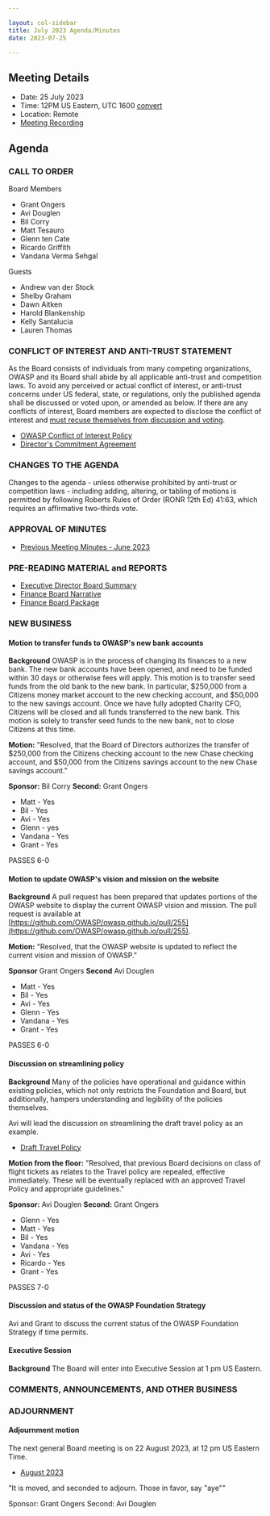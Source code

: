 ```yaml
---

layout: col-sidebar
title: July 2023 Agenda/Minutes
date: 2023-07-25

---
```


## Meeting Details

- Date: 25 July 2023
- Time: 12PM US Eastern, UTC 1600 [convert](https://www.timeanddate.com/worldclock/meetingdetails.html?year=2023&month=07&day=25&hour=16&min=0&sec=0&p1=398&p2=16&p3=110&p4=197&p5=217&p6=136&p7=179&p8=438)
- Location: Remote
- [Meeting Recording](https://youtu.be/Hr7NtKLqvsM)

## Agenda

### CALL TO ORDER

Board Members
- Grant Ongers
- Avi Douglen
- Bil Corry
- Matt Tesauro
- Glenn ten Cate
- Ricardo Griffith
- Vandana Verma Sehgal

Guests
- Andrew van der Stock
- Shelby Graham
- Dawn Aitken
- Harold Blankenship
- Kelly Santalucia
- Lauren Thomas


### CONFLICT OF INTEREST AND ANTI-TRUST STATEMENT

As the Board consists of individuals from many competing organizations, OWASP and its Board shall abide by all applicable anti-trust and competition laws. To avoid any perceived or actual conflict of interest, or anti-trust concerns under US federal, state, or regulations, only the published agenda shall be discussed or voted upon, or amended as below. If there are any conflicts of interest, Board members are expected to disclose the conflict of interest and [must recuse themselves from discussion and voting](https://owasp.org/www-policy/legal/bylaws#section-702-disclosure-required).

- [OWASP Conflict of Interest Policy](https://owasp.org/www-policy/operational/conflict-of-interest)
- [Director's Commitment Agreement](https://owasp.org/www-policy/legal/directors-committment-agreement)

### CHANGES TO THE AGENDA

Changes to the agenda - unless otherwise prohibited by anti-trust or competition laws - including adding, altering, or tabling of motions is permitted by following Roberts Rules of Order (RONR 12th Ed) 41:63, which requires an affirmative two-thirds vote.

### APPROVAL OF MINUTES

- [Previous Meeting Minutes - June 2023](/www-board/meetings-historical/202306)

### PRE-READING MATERIAL and REPORTS

- [Executive Director Board Summary](https://docs.google.com/presentation/d/18QJcCCVzdZM6cuCjvOd7JUzZfFdX-C0bZ-4hJBc8uKk/edit#slide=id.g1f83155140a_0_29)
- [Finance Board Narrative](/www-board/attachments/202306-finance-narrative.docx)
- [Finance Board Package](/www-board/attachments/202306-finance-package.xlsx)

### NEW BUSINESS

#### Motion to transfer funds to OWASP's new bank accounts

**Background** OWASP is in the process of changing its finances to a new bank. The new bank accounts have been opened, and need to be funded within 30 days or otherwise fees will apply. This motion is to transfer seed funds from the old bank to the new bank. In particular, \$250,000 from a Citizens money market account to the new checking account, and \$50,000 to the new savings account. Once we have fully adopted Charity CFO, Citizens will be closed and all funds transferred to the new bank. This motion is solely to transfer seed funds to the new bank, not to close Citizens at this time.

**Motion:** "Resolved, that the Board of Directors authorizes the transfer of \$250,000 from the Citizens checking account to the new Chase checking account, and \$50,000 from the Citizens savings account to the new Chase savings account."

**Sponsor:** Bil Corry
**Second:** Grant Ongers

- Matt - Yes
- Bil - Yes
- Avi - Yes
- Glenn - yes
- Vandana - Yes
- Grant - Yes

PASSES 6-0

#### Motion to update OWASP's vision and mission on the website

**Background** A pull request has been prepared that updates portions of the OWASP website to display the current OWASP vision and mission. The pull request is available at [https://github.com/OWASP/owasp.github.io/pull/255](https://github.com/OWASP/owasp.github.io/pull/255).

**Motion:** "Resolved, that the OWASP website is updated to reflect the current vision and mission of OWASP."

**Sponsor** Grant Ongers
**Second** Avi Douglen

- Matt - Yes
- Bil - Yes
- Avi - Yes
- Glenn - Yes
- Vandana - Yes
- Grant - Yes

PASSES 6-0

#### Discussion on streamlining policy

**Background** Many of the policies have operational and guidance within existing policies, which not only restricts the Foundation and Board, but additionally, hampers understanding and legibility of the policies themselves. 

Avi will lead the discussion on streamlining the draft travel policy as an example.

- [Draft Travel Policy](https://docs.google.com/document/d/1wxxPngbBUGTG9DjWmWPONhLHkEeWxK6LiowgmOQoxU0/edit?usp=sharing)

**Motion from the floor:** "Resolved, that previous Board decisions on class of flight tickets as relates to the Travel policy are repealed, effective immediately. These will be eventually replaced with an approved Travel Policy and appropriate guidelines."

**Sponsor:** Avi Douglen
**Second:** Grant Ongers

- Glenn - Yes
- Matt - Yes
- Bil - Yes
- Vandana - Yes
- Avi - Yes
- Ricardo - Yes
- Grant - Yes

PASSES 7-0

#### Discussion and status of the OWASP Foundation Strategy

Avi and Grant to discuss the current status of the OWASP Foundation Strategy if time permits.

#### Executive Session

**Background** The Board will enter into Executive Session at 1 pm US Eastern.

### COMMENTS, ANNOUNCEMENTS, AND OTHER BUSINESS

### ADJOURNMENT

#### Adjournment motion

The next general Board meeting is on 22 August 2023, at 12 pm US Eastern Time.

- [August 2023](https://owasp.org/www-board/meetings/202308.html)

"It is moved, and seconded to adjourn. Those in favor, say "aye""

Sponsor: Grant Ongers
Second: Avi Douglen
